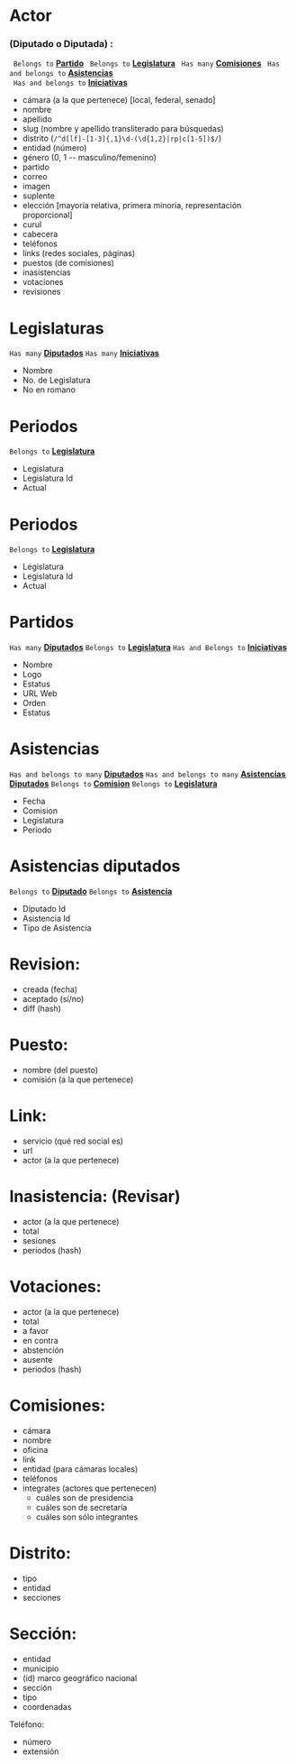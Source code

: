 # Actor
  ### (Diputado o Diputada) :
` Belongs to` **[Partido](#Partidos)**
` Belongs to` **[Legislatura](#Legislaturas)**
` Has many` **[Comisiones](#Comisiones)**
` Has and belongs to` **[Asistencias](#Asistencias)**  
` Has and belongs to` **[Iniciativas](#Iniciativas)**

  * cámara (a la que pertenece) [local, federal, senado]
  * nombre
  * apellido
  * slug (nombre y apellido transliterado para búsquedas)
  * distrito (`/^d[lf]-[1-3]{,1}\d-(\d{1,2}|rp|c[1-5])$/`)
  * entidad (número)
  * género (0, 1 -- masculino/femenino)
  * partido
  * correo
  * imagen
  * suplente
  * elección [mayoría relativa, primera minoría, representación proporcional]
  * curul
  * cabecera
  * teléfonos
  * links (redes sociales, páginas)
  * puestos (de comisiones)
  * inasistencias
  * votaciones
  * revisiones

# Legislaturas
` Has many ` **[Diputados](#Actor)**
` Has many ` **[Iniciativas](#Iniciativas)**
  * Nombre
  * No. de Legislatura
  * No en romano

# Periodos
` Belongs to ` **[Legislatura](#Legislaturas)**
  * Legislatura
  * Legislatura Id
  * Actual

# Periodos
` Belongs to ` **[Legislatura](#Legislaturas)**
 * Legislatura
 * Legislatura Id
 * Actual

# Partidos
` Has many ` **[Diputados](#Actor)**
` Belongs to ` **[Legislatura](#Legislaturas)**
` Has and Belongs to ` **[Iniciativas](#Iniciativa)**
 * Nombre
 * Logo
 * Estatus
 * URL Web
 * Orden
 * Estatus

 # Asistencias
` Has and belongs to many ` **[Diputados](#Actor)**
` Has and belongs to many ` **[Asistencias Diputados](#Asistencias-diputados)**
` Belongs to ` **[Comision](#Comisiones)**
` Belongs to ` **[Legislatura](#Legislaturas)**
  * Fecha
  * Comision
  * Legislatura
  * Periodo

# Asistencias diputados
` Belongs to ` **[Diputado](#Actor)**
` Belongs to ` **[Asistencia](#Asistencias)**
  * Diputado Id
  * Asistencia Id
  * Tipo de Asistencia

# Revision:
  * creada (fecha)
  * aceptado (sí/no)
  * diff (hash)

# Puesto:
  * nombre (del puesto)
  * comisión (a la que pertenece)

# Link:
  * servicio (qué red social es)
  * url
  * actor (a la que pertenece)

# Inasistencia: (Revisar)
  * actor (a la que pertenece)
  * total
  * sesiones
  * periodos (hash)

# Votaciones:
  * actor (a la que pertenece)
  * total
  * a favor
  * en contra
  * abstención
  * ausente
  * periodos (hash)

# Comisiones:
  * cámara
  * nombre
  * oficina
  * link
  * entidad (para cámaras locales)
  * teléfonos
  * integrates (actores que pertenecen)
    * cuáles son de presidencia
    * cuáles son de secretaría
    * cuáles son sólo integrantes

# Distrito:
  * tipo
  * entidad
  * secciones

# Sección:
  * entidad
  * municipio
  * (id) marco geográfico nacional
  * sección
  * tipo
  * coordenadas

Teléfono:
  * número
  * extensión
